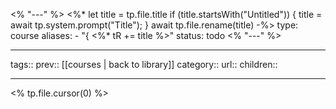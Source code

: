 <% "---" %>
<%*
let title = tp.file.title
if (title.startsWith("Untitled"))
{
title = await tp.system.prompt("Title");
}
await tp.file.rename(title)
-%>
type: course
aliases: - "{ <%* tR += title %>"
status: todo
<% "---" %>

---
tags::
prev:: [[courses | back to library]]
category::
url::
children::

---


<% tp.file.cursor(0) %>

